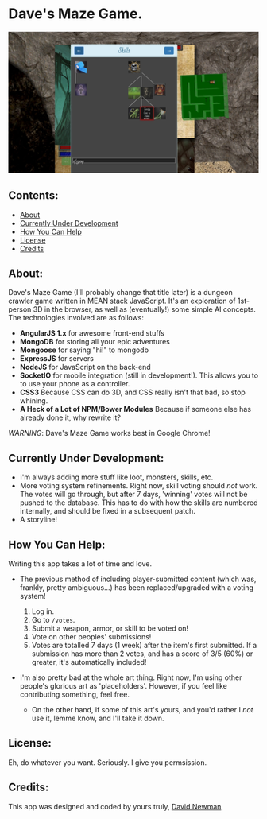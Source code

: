 # Dave's Maze Game.
![Screenie](/public/img/demo.jpg?raw=true)

## Contents:
 * [About](#About)
 * [Currently Under Development](#currently-under-development)
 * [How You Can Help](#how-you-can-help)
 * [License](#license)
 * [Credits](#credits)

## About:
Dave's Maze Game (I'll probably change that title later) is a dungeon crawler game written in MEAN stack JavaScript. It's an exploration of 1st-person 3D in the browser, as well as (eventually!) some simple AI concepts. The technologies involved are as follows:
 - **AngularJS 1.x** for awesome front-end stuffs
 - **MongoDB** for storing all your epic adventures
 - **Mongoose** for saying "hi!" to mongodb
 - **ExpressJS** for servers
 - **NodeJS** for JavaScript on the back-end
 - **SocketIO** for mobile integration (still in development!). This allows you to to use your phone as a controller.
 - **CSS3** Because CSS can do 3D, and CSS really isn't that bad, so stop whining.
 - **A Heck of a Lot of NPM/Bower Modules** Because if someone else has already done it, why rewrite it?

 *WARNING*: Dave's Maze Game works best in Google Chrome!

## Currently Under Development:
 - I'm always adding more stuff like loot, monsters, skills, etc.
 - More voting system refinements. Right now, skill voting should *not* work. The votes will go through, but after 7 days, 'winning' votes will not be pushed to the database. This has to do with how the skills are numbered internally, and should be fixed in a subsequent patch.
 - A storyline!

## How You Can Help:
Writing this app takes a lot of time and love. 
 - The previous method of including player-submitted content (which was, frankly, pretty ambiguous...) has been replaced/upgraded with a voting system! 

 	1. Log in.
 	2. Go to `/votes`.
 	3. Submit a weapon, armor, or skill to be voted on!
 	4. Vote on other peoples' submissions!
 	5. Votes are totalled 7 days (1 week) after the item's first submitted. If a submission has more than 2 votes, and has a score of 3/5 (60%) or greater, it's automatically included!

 - I'm also pretty bad at the whole art thing. Right now, I'm using other people's glorious art as 'placeholders'. However, if you feel like contributing something, feel free.

   - On the other hand, if some of this art's yours, and you'd rather I *not* use it, lemme know, and I'll take it down.

## License:
 Eh, do whatever you want. Seriously. I give you permsission.

## Credits:
 This app was designed and coded by yours truly, [David Newman](https://github.com/Newms34)